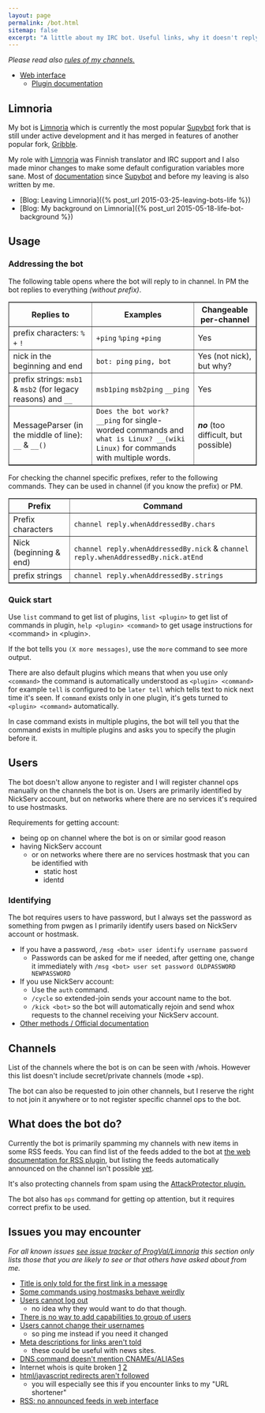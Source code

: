 ```yaml
---
layout: page
permalink: /bot.html
sitemap: false
excerpt: "A little about my IRC bot. Useful links, why it doesn't reply to me, how to make it recognize me, what does it actually do?"
---
```


*Please read also [rules of my channels.](https://mikaela.info/channel.html)*

* [Web interface](https://bot.mikaela.info)
    * [Plugin documentation](https://bot.mikaela.info/plugindoc/)

## Limnoria

My bot is [Limnoria] which is currently the most popular [Supybot] fork
that is still under active development and it has merged in features of
another popular fork, [Gribble].

My role with [Limnoria] was Finnish translator and IRC support and I also
made minor changes to make some default configuration variables more sane.
Most of [documentation] since [Supybot] and before my leaving is also
written by me.

* [Blog: Leaving Limnoria]({% post_url 2015-03-25-leaving-bots-life %})
* [Blog: My background on Limnoria]({% post_url 2015-05-18-life-bot-background %})

[Supybot]:https://github.com/Supybot/Supybot
[Limnoria]:https://github.com/ProgVal/Limnoria
[Gribble]:https://github.com/nanotube/supybot_fixes
[documentation]:https://limnoria-doc.readthedocs.org/en/latest/

## Usage

### Addressing the bot

The following table opens where the bot will reply to in channel. In PM
the bot replies to everything *(without prefix)*.

<table border="1">
    <tr>
        <th>Replies to</th>
        <th>Examples</th>
        <th>Changeable per-channel</th>
    </tr>
    <tr>
        <td>prefix characters: <code>%</code> <code>+</code>
        <code>!</code></td>
        <td><code>+ping</code> <code>%ping</code> <code>+ping</code></td>
        <td>Yes</td>
    </tr>
    <tr>
        <td>nick in the beginning and end</td>
        <td><code>bot: ping</code> <code>ping, bot</code></td>
        <td>Yes (not nick), but why?</td>
    </tr>
    <tr>
        <td> prefix strings: <code>msb1</code> & <code>msb2</code>
        (for legacy reasons) and <code>__</code></td>
        <td><code>msb1ping</code> <code>msb2ping</code>
        <code>__ping</code></td>
        <td>Yes</td>
    </tr>
    <tr>
        <td>MessageParser (in the middle of line): <code>__</code> &
        <code>__()</code></td>
        <td><code>Does the bot work? __ping</code> for single-worded
        commands and <code>what is Linux? __(wiki Linux)</code> for
        commands with multiple words.</td>
         <td><strong><em>no</em></strong> (too difficult, but
         possible)</td>
    </tr>
</table>

For checking the channel specific prefixes, refer to the following
commands. They can be used in channel (if you know the prefix) or PM.

<table border="1">
    <tr>
        <th>Prefix</th>
        <th>Command</th>
    </tr>
    <tr>
        <td>Prefix characters</td>
        <td><code>channel reply.whenAddressedBy.chars</code></td>
    </tr>
    <tr>
        <td>Nick (beginning & end)</td>
        <td><code>channel reply.whenAddressedBy.nick</code> &
        <code>channel reply.whenAddressedBy.nick.atEnd</code>
    </tr>
        <td>prefix strings</td>
        <td><code>channel reply.whenAddressedBy.strings</code>
    </tr>
</table>

### Quick start

Use `list` command to get list of plugins, `list <plugin>` to get list of
commands in plugin, `help <plugin> <command>` to get usage instructions
for \<command\> in \<plugin\>.

If the bot tells you `(X more messages)`, use the `more` command to see
more output.

There are also default plugins which means that when you use only
`<command>` the command is automatically understood as `<plugin> <command>`
for example `tell` is configured to be `later tell` which tells text
to nick next time it's seen. If `command` exists only in one plugin,
it's gets turned to `<plugin> <command>` automatically.

In case command exists in multiple plugins, the bot will tell you that
the command exists in multiple plugins and asks you to specify the plugin
before it.

## Users

The bot doesn't allow anyone to register and I will register channel ops
manually on the channels the bot is on. Users are primarily identified by
NickServ account, but on networks where there are no services it's required
to use hostmasks.

Requirements for getting account:

* being op on channel where the bot is on or similar good reason
* having NickServ account
    * or on networks where there are no services hostmask that you can be
      identified with
        * static host
        * identd


### Identifying

The bot requires users to have password, but I always set the password
as something from pwgen as I primarily identify users based on NickServ
account or hostmask.

* If you have a password, `/msg <bot> user identify username password`
    * Passwords can be asked for me if needed, after getting one, change
      it immediately with `/msg <bot> user set password OLDPASSWORD NEWPASSWORD`
* If you use NickServ account:
    * Use the `auth` command.
    * `/cycle` so extended-join sends your account name to the bot.
    * `/kick <bot>` so the bot will automatically rejoin and send whox
      requests to the channel receiving your NickServ account.
* [Other methods / Official documentation](https://limnoria-doc.readthedocs.org/en/latest/use/getting_started.html#making-supybot-recognize-you)

## Channels

List of the channels where the bot is on can be seen with /whois. However
this list doesn't include secret/private channels (mode +sp).

The bot can also be requested to join other channels, but I reserve the
right to not join it anywhere or to not register specific channel ops
to the bot.

## What does the bot do?

Currently the bot is primarily spamming my channels with new items in some
RSS feeds. You can find list of the feeds added to the bot at
[the web documentation for RSS plugin](https://bot.mikaela.info/plugindoc/RSS/),
but  listing the feeds automatically announced on the channel isn't
possible [yet](https://github.com/ProgVal/Limnoria/issues/1085).

It's also protecting channels from spam using the [AttackProtector plugin.](https://github.com/ProgVal/Supybot-plugins/tree/master/AttackProtector)

The bot also has `ops` command for getting op attention, but it requires
correct prefix to be used.

## Issues you may encounter

*For all known issues [see issue tracker of ProgVal/Limnoria](https://github.com/ProgVal/Limnoria/issues)
this section only lists those that you are likely to see or that others
have asked about from me.*

* [Title is only told for the first link in a message](https://github.com/ProgVal/Limnoria/issues/152)
* [Some commands using hostmasks behave weirdly](https://github.com/ProgVal/Limnoria/issues/281)
* [Users cannot log out](https://github.com/ProgVal/Limnoria/issues/461)
    * no idea why they would want to do that though.
* [There is no way to add capabilities to group of users](https://github.com/ProgVal/Limnoria/issues/471)
* [Users cannot change their usernames](https://github.com/ProgVal/Limnoria/issues/616)
    * so ping me instead if you need it changed
* [Meta descriptions for links aren't told](https://github.com/ProgVal/Limnoria/issues/650)
    * these could be useful with news sites.
* [DNS command doesn't mention CNAMEs/ALIASes](https://github.com/ProgVal/Limnoria/issues/864)
* Internet whois is quite broken [1](https://github.com/ProgVal/Limnoria/issues/993) [2](https://github.com/ProgVal/Limnoria/issues/994)
* [html/javascript redirects aren't followed](https://github.com/ProgVal/Limnoria/issues/1120)
    * you will especially see this if you encounter links to my
      "URL shortener"
* [RSS: no announced feeds in web interface](https://github.com/ProgVal/Limnoria/issues/1085)
